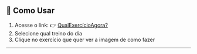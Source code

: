 ## 🚀 Como Usar

1. Acesse o link: 👉 [QualExercícioAgora?](https://jessica-pimentel.github.io/QualExercicioAgora-/)  
2. Selecione qual treino do dia
3. Clique no exercício que quer ver a imagem de como fazer
---

